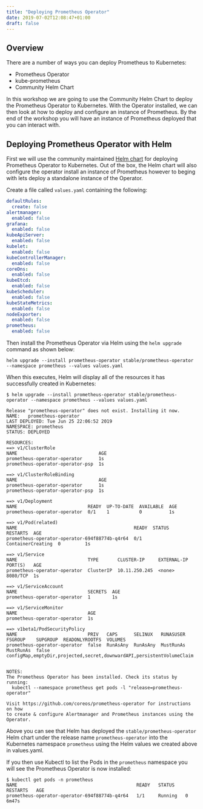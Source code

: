 ```yaml
---
title: "Deploying Prometheus Operator"
date: 2019-07-02T12:08:47+01:00
draft: false
---
```


## Overview

There are a number of ways you can deploy Prometheus to Kubernetes:

* Prometheus Operator
* kube-prometheus
* Community Helm Chart

In this workshop we are going to use the Community Helm Chart to deploy the Prometheus Operator to Kubernetes. With the Operator installed, we can then look at how to deploy and configure an instance of Prometheus. By the end of the workshop you will have an instance of Prometheus deployed that you can interact with.

## Deploying Prometheus Operator with Helm

First we will use the community maintained [Helm chart](https://github.com/helm/charts/tree/master/stable/prometheus-operator) for deploying Prometheus Operator to Kubernetes. Out of the box, the Helm chart will also configure the operator install an instance of Prometheus however to beging with lets deploy a standalone instance of the Operator.

Create a file called `values.yaml` containing the following:

```yaml
defaultRules:
  create: false
alertmanager:
  enabled: false
grafana:
  enabled: false
kubeApiServer:
  enabled: false
kubelet:
  enabled: false
kubeControllerManager:
  enabled: false
coreDns:
  enabled: false
kubeEtcd:
  enabled: false
kubeScheduler:
  enabled: false
kubeStateMetrics:
  enabled: false
nodeExporter:
  enabled: false
prometheus:
  enabled: false
```

Then install the Prometheus Operator via Helm using the `helm upgrade` command as shown below:

```shell
helm upgrade --install prometheus-operator stable/prometheus-operator --namespace prometheus --values values.yaml
```

When this executes, Helm will display all of the resources it has successfully created in Kubernetes:

```shell
$ helm upgrade --install prometheus-operator stable/prometheus-operator --namespace prometheus --values values.yaml

Release "prometheus-operator" does not exist. Installing it now.
NAME:   prometheus-operator
LAST DEPLOYED: Tue Jun 25 22:06:52 2019
NAMESPACE: prometheus
STATUS: DEPLOYED

RESOURCES:
==> v1/ClusterRole
NAME                              AGE
prometheus-operator-operator      1s
prometheus-operator-operator-psp  1s

==> v1/ClusterRoleBinding
NAME                              AGE
prometheus-operator-operator      1s
prometheus-operator-operator-psp  1s

==> v1/Deployment
NAME                          READY  UP-TO-DATE  AVAILABLE  AGE
prometheus-operator-operator  0/1    1           0          1s

==> v1/Pod(related)
NAME                                           READY  STATUS             RESTARTS  AGE
prometheus-operator-operator-694f88774b-q4r64  0/1    ContainerCreating  0         1s

==> v1/Service
NAME                          TYPE       CLUSTER-IP     EXTERNAL-IP  PORT(S)   AGE
prometheus-operator-operator  ClusterIP  10.11.250.245  <none>       8080/TCP  1s

==> v1/ServiceAccount
NAME                          SECRETS  AGE
prometheus-operator-operator  1        1s

==> v1/ServiceMonitor
NAME                          AGE
prometheus-operator-operator  1s

==> v1beta1/PodSecurityPolicy
NAME                          PRIV   CAPS      SELINUX   RUNASUSER  FSGROUP    SUPGROUP  READONLYROOTFS  VOLUMES
prometheus-operator-operator  false  RunAsAny  RunAsAny  MustRunAs  MustRunAs  false     configMap,emptyDir,projected,secret,downwardAPI,persistentVolumeClaim


NOTES:
The Prometheus Operator has been installed. Check its status by running:
  kubectl --namespace prometheus get pods -l "release=prometheus-operator"

Visit https://github.com/coreos/prometheus-operator for instructions on how
to create & configure Alertmanager and Prometheus instances using the Operator.

```

Above you can see that Helm has deployed the `stable/prometheus-operator` Helm chart under the release name `prometheus-operator` into the Kubernetes namespace `prometheus` using the Helm values we created above in values.yaml.

If you then use Kubectl to list the Pods in the `prometheus` namespace you will see the Prometheus Operator is now installed:

```shell
$ kubectl get pods -n prometheus
NAME                                            READY   STATUS    RESTARTS   AGE
prometheus-operator-operator-694f88774b-q4r64   1/1     Running   0          6m47s
```
